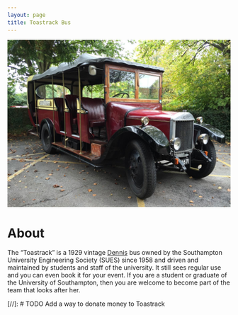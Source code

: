 ```yaml
---
layout: page
title: Toastrack Bus
---
```


![Home Image][home-image]

# About
The “Toastrack” is a 1929 vintage [Dennis][dennis-society] bus owned by the Southampton University Engineering Society (SUES) since 1958 and driven and maintained by students and staff of the university. It still sees regular use and you can even book it for your event. If you are a student or graduate of the University of Southampton, then you are welcome to become part of the team that looks after her.

[dennis-society]: http://www.dennissociety.org.uk/
[home-image]: /img/page-images/home.jpg

[//]: # TODO Add a way to donate money to Toastrack
